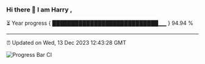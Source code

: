 ### Hi there 👋 I am Harry , 

⏳ Year progress { ████████████████████████████▁▁ } 94.94 %

---

⏰ Updated on Wed, 13 Dec 2023 12:43:28 GMT

![Progress Bar CI](https://github.com/duykhang68/duykhang68/workflows/Progress%20Bar%20CI/badge.svg)
